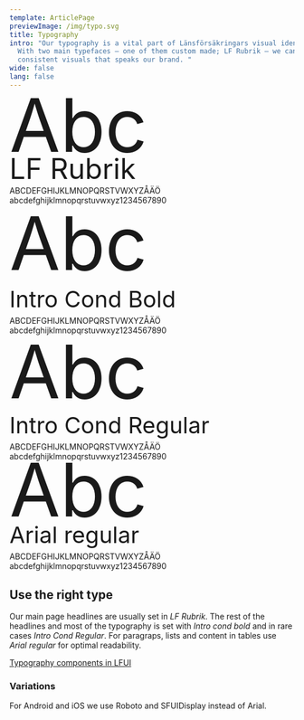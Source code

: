 ```yaml
---
template: ArticlePage
previewImage: /img/typo.svg
title: Typography
intro: "Our typography is a vital part of Länsförsäkringars visual identity.
  With two main typefaces – one of them custom made; LF Rubrik – we can create
  consistent visuals that speaks our brand. "
wide: false
lang: false
---
```

<LfuiWrapper script="">

<div class="container  bb-2">	

  <div class="row pt-5 pb-3 text-center text-md-left">	
    <div class="col-md-5">	
     <div class="font-serif text-primary" style="font-size:130px;line-height: 0.75">Abc</div>	
    </div>	
    <div class="col-md-7">	
      <div class="font-serif text-primary" style="font-size:50px;line-height: 59px;">LF Rubrik</div>	
      <span class="font-serif text-primary">ABCDEFGHIJKLMNOPQRSTVWXYZÅÄÖ<br/>abcdefghijklmnopqrstuvwxyz1234567890</span>	
    </div>	
  </div>	
</div>	
<div class="container bb-2">	
  <div class="row pt-5 pb-1 text-center text-md-left">	
    <div class="col-md-5">	
     <div class="font-sans-serif text-primary font-weight-bold"  style="font-size:130px;line-height: 1.05">Abc</div>	
    </div>	
    <div class="col-md-7">	
      <div class="font-sans-serif text-primary font-weight-bold" style="font-size:40px;line-height: 59px;">Intro Cond Bold</div>	
      <span class="font-sans-serif text-primary font-weight-bold">ABCDEFGHIJKLMNOPQRSTVWXYZÅÄÖ<br/>abcdefghijklmnopqrstuvwxyz1234567890</span>	
    </div>	
  </div>	
</div>	
<div class="container bb-2 ">	
  <div class="row pt-5 pb-1 text-center text-md-left">	
    <div class="col-md-5">	
     <div class="font-sans-serif text-primary"  style="font-size:130px;line-height: 1;">Abc</div>	
    </div>	
    <div class="col-md-7">	
      <div class="font-sans-serif text-primary" style="font-size:40px;line-height: 59px;">Intro Cond Regular</div>	
      <span class="font-sans-serif text-primary ">ABCDEFGHIJKLMNOPQRSTVWXYZÅÄÖ<br/>abcdefghijklmnopqrstuvwxyz1234567890</span>	
    </div>	
  </div>	
</div>	
<div class="container  mb-2">	
  <div class="row pt-5 pb-1 text-center text-md-left">	
    <div class="col-md-5">	
     <div class="font-base "  style="font-size:130px;line-height: 0.78">Abc</div>	
    </div>	
    <div class="col-md-7">	
      <div class="font-base" style="font-size:40px;line-height: 59px;">Arial regular</div>	
      <span class="font-base ">ABCDEFGHIJKLMNOPQRSTVWXYZÅÄÖ<br/>abcdefghijklmnopqrstuvwxyz1234567890</span>	
    </div>	
  </div>	
</div>
</LfuiWrapper>

## Use the right type

Our main page headlines are usually set in *LF Rubrik*. The rest of the headlines and most of the typography is set with *Intro cond bold* and in rare cases *Intro Cond Regular*. For paragraps, lists and content in tables use *Arial regular* for optimal readability. 

[Typography components in LFUI](/components/web/text)

### Variations

For Android and iOS we use Roboto and SFUIDisplay instead of Arial.